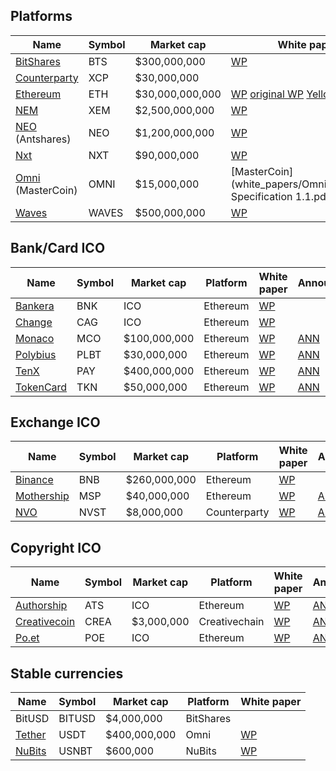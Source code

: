 ## Platforms

| Name | Symbol | Market cap | White paper | Announcement |
| - | - | - | - | - |
| [BitShares](https://bitshares.org) | BTS | $300,000,000 | [WP](white_papers/BitShares/bitshares-general.pdf) | [ANN](https://bitcointalk.org/index.php?topic=1949828) |
| [Counterparty](https://counterparty.io) | XCP | $30,000,000 | | |
| [Ethereum](https://www.ethereum.org) | ETH | $30,000,000,000 | [WP](https://github.com/ethereum/wiki/wiki/White-Paper) [original WP](white_papers/Ethereum/Ethereum_white_paper.pdf) [Yellow paper](white_papers/Ethereum/Ethereum_yellow_paper.pdf) | [ANN](https://bitcointalk.org/index.php?topic=428589.0) |
| [NEM](https://nem.io) | XEM | $2,500,000,000 | [WP](white_papers/NEM/NEM_techRef.pdf) | [ANN](https://bitcointalk.org/index.php?topic=654845.0) |
| [NEO](https://neo.org) (Antshares) | NEO | $1,200,000,000 | [WP](https://github.com/neo-project/docs/blob/master/en-us/index.md) | [Antshares](https://bitcointalk.org/index.php?topic=1571738.0) [NEO](https://bitcointalk.org/index.php?topic=2057932.0) |
| [Nxt](https://nxt.org) | NXT | $90,000,000 | [WP](white_papers/Nxt/NxtWhitepaper-v122-rev4.pdf) | [ANN](https://bitcointalk.org/index.php?topic=587007.0) |
| [Omni](http://www.omnilayer.org) (MasterCoin) | OMNI | $15,000,000 | [MasterCoin](white_papers/Omni/MasterCoin Specification 1.1.pdf) [Omni](https://github.com/OmniLayer/spec) | |
| [Waves](https://wavesplatform.com) | WAVES | $500,000,000 | [WP](white_papers/Waves/whitepaper_v0.pdf) | [ANN](https://bitcointalk.org/index.php?topic=1387944.0) |

## Bank/Card ICO

| Name | Symbol | Market cap | Platform | White paper | Announcement |
| - | - | - | - | - | - |
| [Bankera](https://bankera.com) | BNK | ICO | Ethereum | [WP](white_papers/Bankera/Bankera_whitepaper.pdf) | |
| [Change](https://change-bank.com) | CAG | ICO | Ethereum | [WP](white_papers/Change/Whitepaper.pdf) | |
| [Monaco](https://mona.co) | MCO | $100,000,000 | Ethereum | [WP](white_papers/Monaco/monaco-whitepaper.pdf) | [ANN](https://bitcointalk.org/index.php?topic=1926269.0) |
| [Polybius](https://polybius.io) | PLBT | $30,000,000 | Ethereum | [WP](white_papers/Polybius/tw_en.pdf) | [ANN](https://bitcointalk.org/index.php?topic=1848751.0) |
| [TenX](https://www.tenx.tech) | PAY | $400,000,000 | Ethereum | [WP](white_papers/TenX/tenx_whitepaper_final.pdf) | [ANN](https://bitcointalk.org/index.php?topic=1953612.0) |
| [TokenCard](https://tokencard.io) | TKN | $50,000,000 | Ethereum | [WP](white_papers/TokenCard/tokencard_whitepaper.pdf) | [ANN](https://bitcointalk.org/index.php?topic=1887092.0) |

## Exchange ICO

| Name | Symbol | Market cap | Platform | White paper | Announcement |
| - | - | - | - | - | - |
| [Binance](https://www.binance.com) | BNB | $260,000,000 | Ethereum | [WP](white_papers/Binance/Binance_WhitePaper_en.pdf) | |
| [Mothership](https://mothership.cx) | MSP | $40,000,000 | Ethereum | [WP](white_papers/Mothership/whitepaper.pdf) | [ANN](https://bitcointalk.org/index.php?topic=2003693.0) |
| [NVO](https://nvo.io) | NVST | $8,000,000 | Counterparty | [WP](white_papers/NVO/whitepaper.pdf) | [ANN](https://bitcointalk.org/index.php?topic=1917456.0) |

## Copyright ICO

| Name | Symbol | Market cap | Platform | White paper | Announcement |
| - | - | - | - | - | - |
| [Authorship](http://authorship.com) | ATS | ICO | Ethereum | [WP](white_papers/Authorship/Authorship+White+Paper+Authorship-White-Paper.pdf) | [ANN](https://bitcointalk.org/index.php?topic=2058499.0) |
| [Creativecoin](https://www.creativechain.org) | CREA | $3,000,000 | Creativechain | [WP](white_papers/Creativecoin/Whitepaper-Creativechain-1.2.pdf) | [ANN](https://bitcointalk.org/index.php?topic=1809920.0) |
| [Po.et](https://po.et) | POE | ICO | Ethereum | [WP](white_papers/Po.et/whitepaper.pdf) | [ANN](https://bitcointalk.org/index.php?topic=2027214.0) |

## Stable currencies

| Name | Symbol | Market cap | Platform | White paper |
| - | - | - | - | - |
| BitUSD | BITUSD | $4,000,000 | BitShares | |
| [Tether](https://tether.to) | USDT | $400,000,000 | Omni | [WP](white_papers/Tether/TetherWhitePaper.pdf) |
| [NuBits](https://www.nubits.com) | USNBT | $600,000 | NuBits | [WP](white_papers/NuBits/nu-whitepaper-23_sept_2014-en.pdf) |
